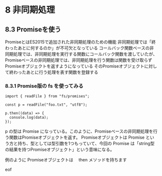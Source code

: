 # 8 非同期処理
## 8.3 Promiseを使う
PromiseとはES2015で追加された非同期処理のための機能
非同期処理では「終わったあとに何するのか」が不可欠となっている
コールバック関数ベースの非同期処理では、非同期処理を実行する関数にコールバック関数を渡していたが、Promiseベースの非同期処理では、非同期処理を行う関数は関数を受け取らずPromiseオブジェクトを返すようになっている
そのPromiseオブジェクトに対して終わったあとに行う処理を表す関数を登録する

### 8.3.1 Promise版の fs を使ってみる

```
import { readFile } from "fs/promises";

const p = readFile("foo.txt", "utf8");

p.then((data) => {
  console.log(data);
});
```

p の型は  Promise<string> になっている。このように、Promiseベースの非同期処理を行う関数はPromiseオブジェクトを返す。
Promiseオブジェクトは Promise<T> という方と持ち、型としては型引数を1つもっていて、今回の Promise<string> は「string型の結果を持つPromiseオブジェクト」という意味になる。

例のように Promiseオブジェクトは　 then メソッドを持ちます


eof
